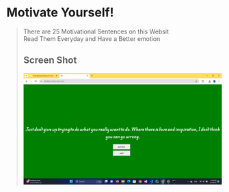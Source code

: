 # Motivate Yourself!
> There are 25 Motivational Sentences on this Websit <br>
> Read Them Everyday and Have a Better emotion
> ## Screen Shot
> <img src="https://github.com/Amir10t/motivational-phrases/blob/main/photos/mp_screenshot.png"> 
